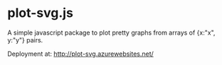 plot-svg.js
===========

A simple javascript package to plot pretty graphs from arrays of {x:"x", y:"y"} pairs.

Deployment at: http://plot-svg.azurewebsites.net/
